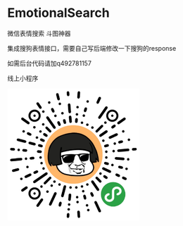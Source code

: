 # EmotionalSearch
微信表情搜索 斗图神器

集成搜狗表情接口，需要自己写后端修改一下搜狗的response

如需后台代码请加q492781157

线上小程序


<img src="https://github.com/chinarui-na/EmotionalSearch/blob/master/wechat_code.jpg" width="300" hegiht="300" align=center />
